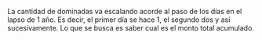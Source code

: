La cantidad de dominadas va escalando acorde al paso de los días en el lapso de 1 año. Es decir, el primer día se hace 1, el segundo dos y así sucesivamente. 
Lo que se busca es saber cual es el monto total acumulado.
